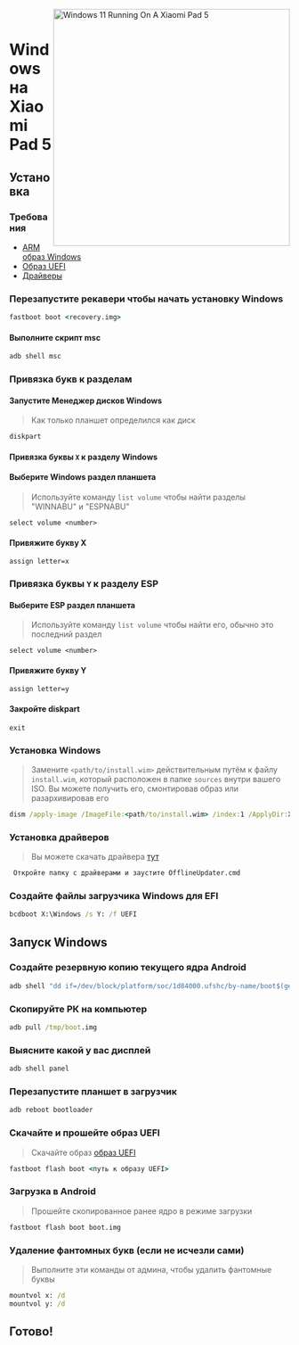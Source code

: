 ﻿﻿<img align="right" src="https://raw.githubusercontent.com/erdilS/Port-Windows-11-Xiaomi-Pad-5/main/nabu.png" width="425" alt="Windows 11 Running On A Xiaomi Pad 5">


# Windows на Xiaomi Pad 5

## Установка

### Требования
- [ARM образ Windows](https://uupdump.net/)
- [Образ UEFI](https://raw.githubusercontent.com/erdilS/Port-Windows-11-Xiaomi-Pad-5/main/images/xiaomi-nabu_secureboot-v2.img)
- [Драйверы](https://github.com/map220v/MiPad5-Drivers/releases/latest)

### Перезапустите рекавери чтобы начать установку Windows

```cmd
fastboot boot <recovery.img>
```

#### Выполните скрипт msc

```cmd
adb shell msc
```

### Привязка букв к разделам
  

#### Запустите Менеджер дисков Windows

> Как только планшет определился как диск

```cmd
diskpart
```


#### Привязка буквы  `X` к разделу Windows

#### Выберите Windows раздел планшета
> Используйте команду `list volume` чтобы найти разделы "WINNABU" и "ESPNABU"

```diskpart
select volume <number>
```

#### Привяжите букву X
```diskpart
assign letter=x
```

### Привязка буквы  `Y`  к разделу ESP

#### Выберите ESP раздел планшета
> Используйте команду `list volume` чтобы найти его, обычно это последний раздел

```diskpart
select volume <number>
```

#### Привяжите букву Y

```diskpart
assign letter=y
```

#### Закройте diskpart
```diskpart
exit
```

  
  

### Установка Windows

> Замените `<path/to/install.wim>` действительным путём к файлу `install.wim`, который расположен в папке `sources` внутри вашего ISO. Вы можете получить его, смонтировав образ или разархивировав его

```cmd
dism /apply-image /ImageFile:<path/to/install.wim> /index:1 /ApplyDir:X:\
```

### Установка драйверов

> Вы можете скачать драйвера [тут](https://github.com/map220v/MiPad5-Drivers/releases/latest)

```cmd
 Откройте папку с драйверами и заустите OfflineUpdater.cmd
```

### Создайте файлы загрузчика Windows для EFI

```cmd
bcdboot X:\Windows /s Y: /f UEFI
```

## Запуск Windows

### Создайте резервную копию текущего ядра Android

```cmd
adb shell "dd if=/dev/block/platform/soc/1d84000.ufshc/by-name/boot$(getprop ro.boot.slot_suffix) of=/tmp/boot.img"
```

### Скопируйте РК на компьютер

```cmd
adb pull /tmp/boot.img
```
### Выясните какой у вас дисплей

```cmd
adb shell panel
```
### Перезапустите планшет в загрузчик 

```cmd
adb reboot bootloader
```

### Скачайте и прошейте образ UEFI 
> Скачайте образ [образ UEFI](https://raw.githubusercontent.com/erdilS/Port-Windows-11-Xiaomi-Pad-5/main/images/xiaomi-nabu_secureboot-v2.img)
```cmd
fastboot flash boot <путь к образу UEFI>
```

### Загрузка в Android
> Прошейте скопированное ранее ядро в режиме загрузки

```cmd
fastboot flash boot boot.img
```
### Удаление фантомных букв (если не исчезли сами)
> Выполните эти команды от админа, чтобы удалить фантомные буквы
```cmd
mountvol x: /d
mountvol y: /d
```
## Готово!
